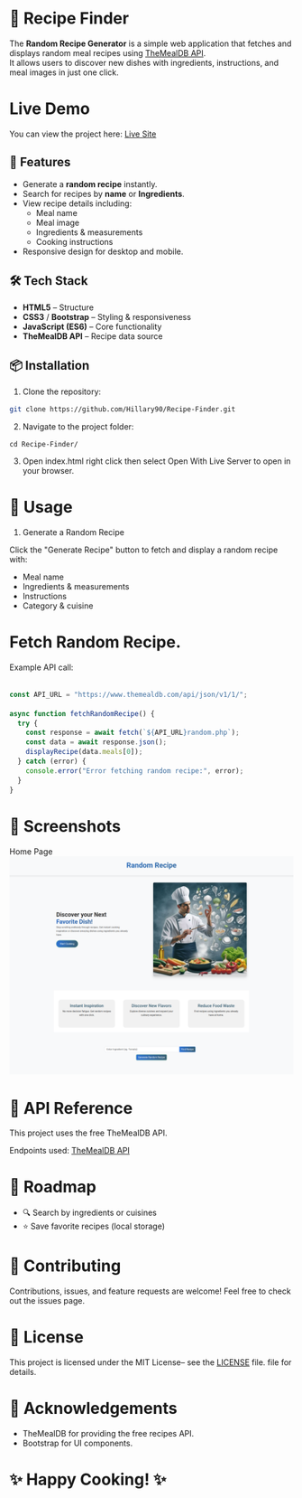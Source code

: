 # 🍴 Recipe Finder

The **Random Recipe Generator** is a simple web application that fetches and displays random meal recipes using [TheMealDB API](https://www.themealdb.com/).  
It allows users to discover new dishes with ingredients, instructions, and meal images in just one click.

# Live Demo
You can view the project here: [Live Site](https://hillary90.github.io/Recipe-Finder/)

## 🚀 Features
- Generate a **random recipe** instantly.
- Search for recipes by **name** or **Ingredients**.
- View recipe details including:
  - Meal name
  - Meal image
  - Ingredients & measurements
  - Cooking instructions
- Responsive design for desktop and mobile.

## 🛠️ Tech Stack
- **HTML5** – Structure
- **CSS3** / **Bootstrap** – Styling & responsiveness
- **JavaScript (ES6)** – Core functionality
- **TheMealDB API** – Recipe data source

## 📦 Installation

1. Clone the repository:
  ```bash
  git clone https://github.com/Hillary90/Recipe-Finder.git
  ```
2. Navigate to the project folder:
  ```
  cd Recipe-Finder/
  ```
3. Open index.html right click then select Open With Live Server to open in your browser.

# 📖 Usage
1. Generate a Random Recipe

Click the "Generate Recipe" button to fetch and display a random recipe with:

- Meal name
- Ingredients & measurements
- Instructions
- Category & cuisine

# Fetch Random Recipe.

Example API call:
```js

const API_URL = "https://www.themealdb.com/api/json/v1/1/";

async function fetchRandomRecipe() {
  try {
    const response = await fetch(`${API_URL}random.php`);
    const data = await response.json();
    displayRecipe(data.meals[0]);
  } catch (error) {
    console.error("Error fetching random recipe:", error);
  }
}
```
# 📸 Screenshots
Home Page
![Home Page](images/screencapture-127-0-0-1-5500-Index-html-2025-09-27-18_13_26.png)

# 🔑 API Reference

This project uses the free TheMealDB API.

Endpoints used:
[TheMealDB API](https://www.themealdb.com/)

# 🎯 Roadmap 

- 🔍 Search by ingredients or cuisines
- ⭐ Save favorite recipes (local storage)


# 🤝 Contributing

Contributions, issues, and feature requests are welcome!
Feel free to check out the issues page.

# 📜 License

This project is licensed under the MIT License– see the [LICENSE](LICENSE.md) file.
 file for details.

# 🙌 Acknowledgements

- TheMealDB
  for providing the free recipes API.
- Bootstrap for UI components.

# ✨ Happy Cooking! ✨